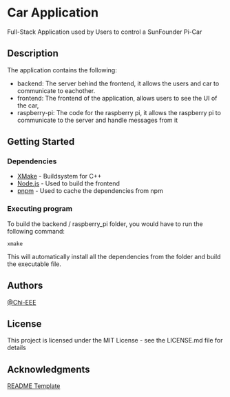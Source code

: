 # Car Application

Full-Stack Application used by Users to control a SunFounder Pi-Car

## Description

The application contains the following: 
- backend: The server behind the frontend, it allows the users and car to communicate to eachother.
- frontend: The frontend of the application, allows users to see the UI of the car,
- raspberry-pi: The code for the raspberry pi, it allows the raspberry pi to communicate to the server and handle messages from it

## Getting Started

### Dependencies

* [XMake](https://xmake.io/#/guide/installation) - Buildsystem for C++
* [Node.js](https://nodejs.org/en) - Used to build the frontend
* [pnpm](https://pnpm.io/installation) - Used to cache the dependencies from npm

### Executing program

To build the backend / raspberry_pi folder, you would have to run the following command:
```
xmake
```
This will automatically install all the dependencies from the folder and build the executable file.

## Authors

[@Chi-EEE](https://github.com/Chi-EEE)

## License

This project is licensed under the MIT License - see the LICENSE.md file for details

## Acknowledgments

[README Template](https://gist.github.com/DomPizzie/7a5ff55ffa9081f2de27c315f5018afc)